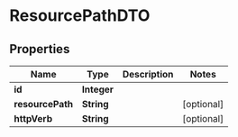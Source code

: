 
# ResourcePathDTO

## Properties
Name | Type | Description | Notes
------------ | ------------- | ------------- | -------------
**id** | **Integer** |  | 
**resourcePath** | **String** |  |  [optional]
**httpVerb** | **String** |  |  [optional]



